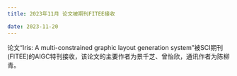 ```yaml
---
title: 2023年11月 论文被期刊FITEE接收

date: 2023-11-20
---
```



<!--more-->
论文“Iris: A multi-constrained graphic layout generation system”被SCI期刊  (FITEE)的AIGC特刊接收，该论文的主要作者为景千芝、曾怡欣，通讯作者为陈柳青。

